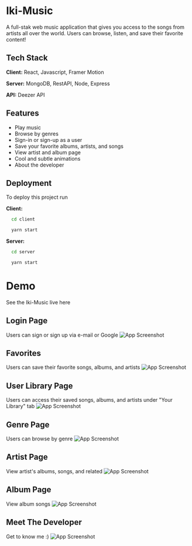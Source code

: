 
# Iki-Music

A full-stak web music application that gives you access to the songs from artists all over the world. 
Users can browse, listen, and save their favorite content!
## Tech Stack

**Client:** React, Javascript, Framer Motion

**Server:** MongoDB, RestAPI, Node, Express

**API:** Deezer API


## Features

- Play music
- Browse by genres
- Sign-in or sign-up as a user
- Save your favorite albums, artists, and songs
- View artist and album page
- Cool and subtle animations
- About the developer


## Deployment

To deploy this project run


**Client:**
```bash
  cd client
```
```bash
  yarn start
```

**Server:**
```bash
  cd server
```
```bash
  yarn start
```
# Demo
See the Iki-Music live here
## Login Page
Users can sign or sign up via e-mail or Google
![App Screenshot](https://im4.ezgif.com/tmp/ezgif-4-96ab486282.webp)

## Favorites
Users can save their favorite songs, albums, and artists
![App Screenshot](https://im4.ezgif.com/tmp/ezgif-4-246278fb33.webp)

## User Library Page
Users can access their saved songs, albums, and artists under "Your Library" tab
![App Screenshot](https://im4.ezgif.com/tmp/ezgif-4-53ab82fb99.webp)

## Genre Page
Users can browse by genre
![App Screenshot](https://im4.ezgif.com/tmp/ezgif-4-0a1b33c660.webp)

## Artist Page
View artist's albums, songs, and related
![App Screenshot](https://im4.ezgif.com/tmp/ezgif-4-b494d59a5f.webp)

## Album Page
View album songs
![App Screenshot](https://im4.ezgif.com/tmp/ezgif-4-2669e1aa2f.webp)

## Meet The Developer
Get to know me :)
![App Screenshot](https://im4.ezgif.com/tmp/ezgif-4-6bab86c24a.webp)
